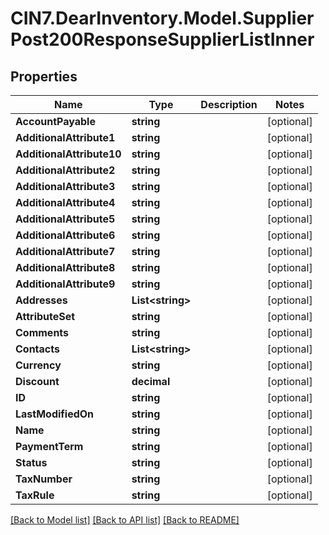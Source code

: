 # CIN7.DearInventory.Model.SupplierPost200ResponseSupplierListInner

## Properties

| Name                      | Type                   | Description | Notes      |
| ------------------------- | ---------------------- | ----------- | ---------- |
| **AccountPayable**        | **string**             |             | [optional] |
| **AdditionalAttribute1**  | **string**             |             | [optional] |
| **AdditionalAttribute10** | **string**             |             | [optional] |
| **AdditionalAttribute2**  | **string**             |             | [optional] |
| **AdditionalAttribute3**  | **string**             |             | [optional] |
| **AdditionalAttribute4**  | **string**             |             | [optional] |
| **AdditionalAttribute5**  | **string**             |             | [optional] |
| **AdditionalAttribute6**  | **string**             |             | [optional] |
| **AdditionalAttribute7**  | **string**             |             | [optional] |
| **AdditionalAttribute8**  | **string**             |             | [optional] |
| **AdditionalAttribute9**  | **string**             |             | [optional] |
| **Addresses**             | **List&lt;string&gt;** |             | [optional] |
| **AttributeSet**          | **string**             |             | [optional] |
| **Comments**              | **string**             |             | [optional] |
| **Contacts**              | **List&lt;string&gt;** |             | [optional] |
| **Currency**              | **string**             |             | [optional] |
| **Discount**              | **decimal**            |             | [optional] |
| **ID**                    | **string**             |             | [optional] |
| **LastModifiedOn**        | **string**             |             | [optional] |
| **Name**                  | **string**             |             | [optional] |
| **PaymentTerm**           | **string**             |             | [optional] |
| **Status**                | **string**             |             | [optional] |
| **TaxNumber**             | **string**             |             | [optional] |
| **TaxRule**               | **string**             |             | [optional] |

[[Back to Model list]](../README.md#documentation-for-models) [[Back to API list]](../README.md#documentation-for-api-endpoints) [[Back to README]](../README.md)
